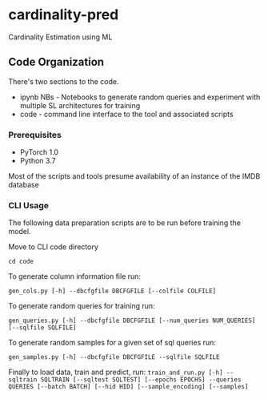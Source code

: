 # cardinality-pred

Cardinality Estimation using ML

## Code Organization

There's two sections to the code.
* ipynb NBs - Notebooks to generate random queries and experiment with multiple SL architectures for training 
* code - command line interface to the tool and associated scripts 

### Prerequisites
* PyTorch 1.0
* Python 3.7

Most of the scripts and tools presume availability of an instance of the IMDB database

### CLI Usage
The following data preparation scripts are to be run before training the model. 

Move to CLI code directory 

``` cd code ```

To generate column information file run:

```gen_cols.py [-h] --dbcfgfile DBCFGFILE [--colfile COLFILE] ```

To generate random queries for training run:

``` gen_queries.py [-h] --dbcfgfile DBCFGFILE [--num_queries NUM_QUERIES] [--sqlfile SQLFILE] ```

To generate random samples for a given set of sql queries run:

``` gen_samples.py [-h] --dbcfgfile DBCFGFILE --sqlfile SQLFILE ```

Finally to load data, train and predict, run: 
``` train_and_run.py [-h] --sqltrain SQLTRAIN [--sqltest SQLTEST] [--epochs EPOCHS] --queries QUERIES [--batch BATCH] [--hid HID] [--sample_encoding] [--samples] ```
